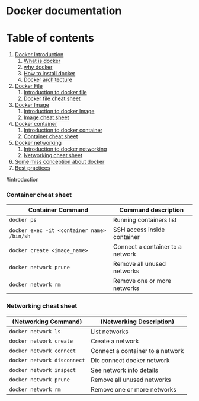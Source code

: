 # Docker documentation
 
# Table of contents  
1. [Docker Introduction](#introduction)
    1. [What is docker](#dockerIntroduction)
    2. [why docker](#dockerIntroduction)
    3. [How to install docker](#dockerIntroduction)
    4. [Docker architecture](#dockerIntroduction)
2. [Docker File](#docker-file)  
    1. [Introduction to docker file](#subparagraph1)
    2. [Docker file cheat sheet](#file-command)
3. [Docker Image](#paragraph1)  
    1. [Introduction to docker Image](#subparagraph1)
    2. [Image cheat sheet](#file-command)
4. [Docker container](#paragraph2)
    1. [Introduction to docker container](#subparagraph1)
    2. [Container cheat sheet](#file-command)
5. [Docker networking](#networking)
    1. [Introduction to docker networking](#subparagraph1)
    2. [Networking cheat sheet](#file-command)
6. [Some miss conception about docker](#docker-misconception)
7. [Best practices](#best-practices)

#introduction

### Container cheat sheet
| Container Command | Command description | 
| --------------- | --------------- |
|```docker ps```|Running containers list |
|```docker exec -it <container name> /bin/sh```| SSH access inside container | 
|```docker create <image_name>```| Connect a container to a network | 
|```docker network prune```| Remove all unused networks | 
|```docker network rm```| Remove one or more networks | 


### Networking cheat sheet
| (__Networking Command__) | (**Networking Description**) | 
| --------------- | --------------- |
|```docker network ls``` | List networks |
|```docker network create``` | Create a network | 
|```docker network connect``` | Connect a container to a network | 
|```docker network disconnect```| Dic connect docker network |
|```docker network inspect```| See network info details |
|```docker network prune``` | Remove all unused networks | 
|```docker network rm``` | Remove one or more networks |  
